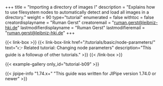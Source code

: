 +++
title = "Importing a directory of images I"
description = "Explains how to use filesystem nodes to automatically detect and load all images in a directory."
weight = 90
type="tutorial"
enumerated = false
withtoc = false
creatordisplayname = "Ruman Gerst"
creatoremail = "ruman.gerst@leibniz-hki.de"
lastmodifierdisplayname = "Ruman Gerst"
lastmodifieremail = "ruman.gerst@leibniz-hki.de"
+++

{{< link-box >}}
    {{< link-box-link href="/tutorials/basic/node-parameters/" text="👉 Related tutorial: Changing node parameters" description="This guide is a followup of other tutorials." >}}
{{< /link-box >}}

{{< example-gallery only_id="tutorial-b09" >}}

{{< jipipe-info "1.74.x+" "This guide was written for JIPipe version 1.74.0 or newer" >}}